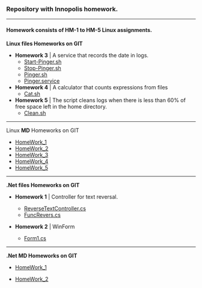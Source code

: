 ### Repository with __Innopolis__ homework.
___

#### Homework consists of HM-1 to HM-5 __Linux__ assignments.

**Linux files Homeworks on GIT**

* __Homework 3__ | A service that records the date in logs.
  * [Start-Pinger.sh](https://github.com/AyuBBlack/Devops/blob/main/Linux/start-pinger.sh)
  * [Stop-Pinger.sh](https://github.com/AyuBBlack/Devops/blob/main/Linux/stop-pinger.sh)
  * [Pinger.sh](https://github.com/AyuBBlack/Devops/blob/main/Linux/pinger.sh)
  * [Pinger.service](https://github.com/AyuBBlack/Devops/blob/main/Linux/pinger.service)
* __Homework 4__ | A calculator that counts expressions from files
  * [Cat.sh](https://github.com/AyuBBlack/Devops/blob/main/Linux/cat.sh)
* __Homework 5__ | The script cleans logs when there is less than 60% of free space left in the home directory.
  * [Clean.sh](https://github.com/AyuBBlack/Devops/blob/main/Linux/clean.sh)

___

Linux **MD** Homeworks on GIT

* [HomeWork_1](https://github.com/AyuBBlack/Devops/blob/main/Linux/HomeWorks/HM_1.md)
* [HomeWork_2](https://github.com/AyuBBlack/Devops/blob/main/Linux/HomeWorks/HM_2.md)
* [HomeWork_3](https://github.com/AyuBBlack/Devops/blob/main/Linux/HomeWorks/HM_3.md)
* [HomeWork_4](https://github.com/AyuBBlack/Devops/blob/main/Linux/HomeWorks/HM_4.md)
* [HomeWork_5](https://github.com/AyuBBlack/Devops/blob/main/Linux/HomeWorks/HM_5.md)

___

**.Net files Homeworks on GIT**
* __Homework 1__ | Controller for text reversal.
  * [ReverseTextController.cs](https://github.com/AyuBBlack/Devops/blob/main/DotNet/ReverseTextApi/ReverseTextApi/Controllers/ReverseTextController.cs)
  * [FuncRevers.cs](https://github.com/AyuBBlack/Devops/blob/main/DotNet/ReverseTextApi/ReverseTextApi/Models/FuncRevers.cs)

* __Homework 2__ | WinForm
  * [Form1.cs](https://github.com/AyuBBlack/Devops/blob/main/DotNet/WinFormsApp/WinFormsApp/Form1.cs)

___

**.Net **MD** Homeworks on GIT**

* [HomeWork_1](https://github.com/AyuBBlack/Devops/blob/main/DotNet/HomeWorks/HW_1-2.md)

* [HomeWork_2](https://github.com/AyuBBlack/Devops/blob/main/DotNet/HomeWorks/HW_2.md)
